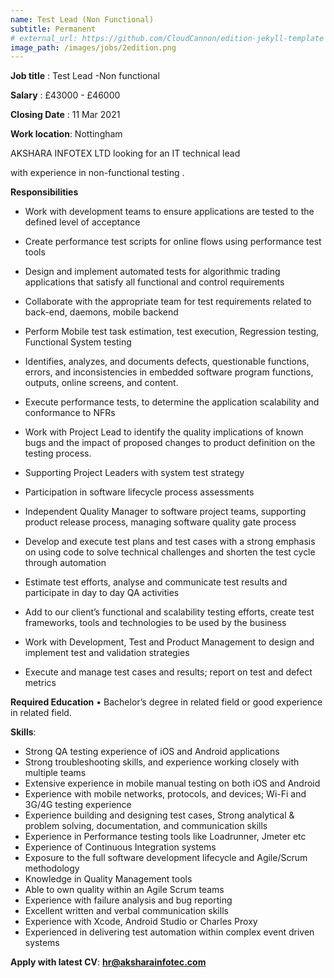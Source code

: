 ```yaml
---
name: Test Lead (Non Functional)
subtitle: Permanent
# external_url: https://github.com/CloudCannon/edition-jekyll-template
image_path: /images/jobs/2edition.png
---
```


**Job title** : Test Lead -Non functional

**Salary** : £43000 - £46000

**Closing Date** : 11 Mar 2021

**Work location**: Nottingham



AKSHARA INFOTEX LTD looking for an IT technical lead

with experience in non-functional testing .


**Responsibilities**

* Work with development teams to ensure applications are tested to the defined level of acceptance

* Create performance test scripts for online flows using performance test tools

* Design and implement automated tests for algorithmic trading applications that satisfy all functional and control requirements

* Collaborate with the appropriate team for test requirements related to back-end, daemons, mobile backend

* Perform Mobile test task estimation, test execution, Regression testing, Functional System testing

* Identifies, analyzes, and documents defects, questionable functions, errors, and inconsistencies in embedded software program functions, outputs, online screens, and content.

* Execute performance tests, to determine the application scalability and conformance to NFRs

* Work with Project Lead to identify the quality implications of known bugs and the impact of proposed changes to product definition on the testing process.
* Supporting Project Leaders with system test strategy
* Participation in software lifecycle process assessments
* Independent Quality Manager to software project teams, supporting product release process, managing software quality gate process
* Develop and execute test plans and test cases with a strong emphasis on using code to solve technical challenges and shorten the test cycle through automation
* Estimate test efforts, analyse and communicate test results and participate in day to day QA activities
* Add to our client’s functional and scalability testing efforts, create test frameworks, tools and technologies to be used by the business
* Work with Development, Test and Product Management to design and implement test and validation strategies
* Execute and manage test cases and results; report on test and defect metrics

**Required Education**
• Bachelor’s degree in related field or good experience in related field.

**Skills**:
* Strong QA testing experience of iOS and Android applications
* Strong troubleshooting skills, and experience working closely with multiple teams
* Extensive experience in mobile manual testing on both iOS and Android
* Experience with mobile networks, protocols, and devices; Wi-Fi and 3G/4G testing experience
* Experience building and designing test cases, Strong analytical & problem solving, documentation, and communication skills
* Experience in Performance testing tools like Loadrunner, Jmeter etc
* Experience of Continuous Integration systems
* Exposure to the full software development lifecycle and Agile/Scrum methodology
* Knowledge in Quality Management tools
* Able to own quality within an Agile Scrum teams
* Experience with failure analysis and bug reporting
* Excellent written and verbal communication skills
* Experience with Xcode, Android Studio or Charles Proxy
* Experienced in delivering test automation within complex event driven systems

**Apply with latest CV**: 
**hr@aksharainfotec.com**